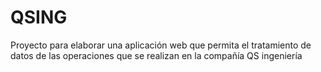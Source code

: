# QSING
Proyecto para elaborar una aplicación web que permita el tratamiento de datos de las operaciones que se realizan en la compañía QS ingeniería 
